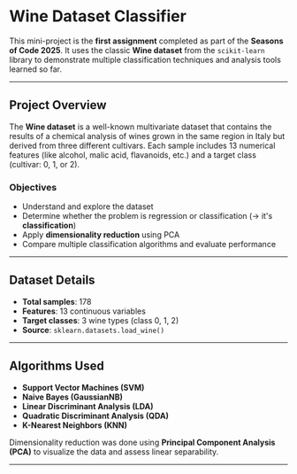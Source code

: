 # Wine Dataset Classifier

This mini-project is the **first assignment** completed as part of the **Seasons of Code 2025**. It uses the classic **Wine dataset** from the `scikit-learn` library to demonstrate multiple classification techniques and analysis tools learned so far.

---

## Project Overview

The **Wine dataset** is a well-known multivariate dataset that contains the results of a chemical analysis of wines grown in the same region in Italy but derived from three different cultivars. Each sample includes 13 numerical features (like alcohol, malic acid, flavanoids, etc.) and a target class (cultivar: 0, 1, or 2).

### Objectives

- Understand and explore the dataset
- Determine whether the problem is regression or classification (→ it's **classification**)
- Apply **dimensionality reduction** using PCA
- Compare multiple classification algorithms and evaluate performance

---

## Dataset Details

- **Total samples**: 178
- **Features**: 13 continuous variables
- **Target classes**: 3 wine types (class 0, 1, 2)
- **Source**: `sklearn.datasets.load_wine()`

---

## Algorithms Used

- **Support Vector Machines (SVM)**
- **Naive Bayes (GaussianNB)**
- **Linear Discriminant Analysis (LDA)**
- **Quadratic Discriminant Analysis (QDA)**
- **K-Nearest Neighbors (KNN)**

Dimensionality reduction was done using **Principal Component Analysis (PCA)** to visualize the data and assess linear separability.

---
